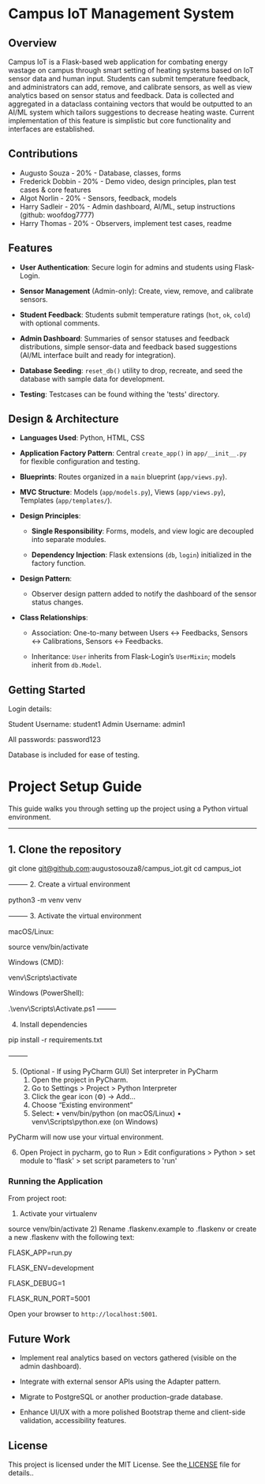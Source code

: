 # **Campus IoT Management System**

## **Overview**

Campus IoT is a Flask-based web application for combating energy wastage on campus through smart setting of heating systems based on  IoT sensor data and human input. Students can submit temperature feedback, and administrators can add, remove, and calibrate sensors, as well as view analytics based on sensor status and feedback. Data is collected and aggregated in a dataclass containing vectors that would be outputted to an AI/ML system which tailors suggestions to decrease heating waste. Current implementation of this feature is simplistic but core functionality and interfaces are established.

## **Contributions**
- Augusto Souza - 20% - Database, classes, forms
- Frederick Dobbin - 20% - Demo video, design principles, plan test cases & core features
- Algot Norlin - 20% - Sensors, feedback, models
- Harry Sadleir - 20% - Admin dashboard, AI/ML, setup instructions (github: woofdog7777)
- Harry Thomas - 20% - Observers, implement test cases, readme


## **Features**

- **User Authentication**: Secure login for admins and students using Flask-Login.

- **Sensor Management** (Admin-only): Create, view, remove, and calibrate sensors.

- **Student Feedback**: Students submit temperature ratings (`hot`, `ok`, `cold`) with optional comments.

- **Admin Dashboard**: Summaries of sensor statuses and feedback distributions, simple sensor-data and feedback based suggestions (AI/ML interface built and ready for integration).

- **Database Seeding**: `reset_db()` utility to drop, recreate, and seed the database with sample data for development.

- **Testing**: Testcases can be found withing the 'tests' directory.

## **Design & Architecture**
- **Languages Used**: Python, HTML, CSS

- **Application Factory Pattern**: Central `create_app()` in `app/__init__.py` for flexible configuration and testing.

- **Blueprints**: Routes organized in a `main` blueprint (`app/views.py`).

- **MVC Structure**: Models (`app/models.py`), Views (`app/views.py`), Templates (`app/templates/`).

- **Design Principles**:

  - **Single Responsibility**: Forms, models, and view logic are decoupled into separate modules.

  - **Dependency Injection**: Flask extensions (`db`, `login`) initialized in the factory function.

- **Design Pattern**:

  - Observer design pattern added to notify the dashboard of the sensor status changes.

- **Class Relationships**:

  - Association: One-to-many between Users ↔ Feedbacks, Sensors ↔ Calibrations, Sensors ↔ Feedbacks.

  - Inheritance: `User` inherits from Flask-Login’s `UserMixin`; models inherit from `db.Model`.


## **Getting Started**

Login details:

Student Username: student1
Admin Username: admin1

All passwords: password123

Database is included for ease of testing.

# Project Setup Guide

This guide walks you through setting up the project using a Python virtual environment.

---
## 1. Clone the repository


git clone git@github.com:augustosouza8/campus_iot.git
cd campus_iot

⸻
2. Create a virtual environment

python3 -m venv venv

⸻
3. Activate the virtual environment

macOS/Linux:

source venv/bin/activate

Windows (CMD):

venv\Scripts\activate

Windows (PowerShell):

.\venv\Scripts\Activate.ps1
⸻

4. Install dependencies

pip install -r requirements.txt



⸻

5. (Optional - If using PyCharm GUI) Set interpreter in PyCharm
	1.	Open the project in PyCharm.
	2.	Go to Settings > Project > Python Interpreter
	3.	Click the gear icon (⚙️) → Add…
	4.	Choose “Existing environment”
	5.	Select:
	•	venv/bin/python (on macOS/Linux)
	•	venv\Scripts\python.exe (on Windows)

PyCharm will now use your virtual environment.

6. Open Project in pycharm, go to Run > Edit configurations > Python > set module to 'flask' > set script parameters to 'run'


### **Running the Application**

From project root:
1) Activate your virtualenv

source venv/bin/activate
2) Rename .flaskenv.example to .flaskenv or create a new .flaskenv with the following text:

FLASK_APP=run.py

FLASK_ENV=development

FLASK_DEBUG=1

FLASK_RUN_PORT=5001

Open your browser to `http://localhost:5001`.





## **Future Work**

- Implement real analytics based on vectors gathered (visible on the admin dashboard).

- Integrate with external sensor APIs using the Adapter pattern.

- Migrate to PostgreSQL or another production-grade database.

- Enhance UI/UX with a more polished Bootstrap theme and client-side validation, accessibility features.


## **License**

This project is licensed under the MIT License. See the[ LICENSE](https://chatgpt.com/c/LICENSE) file for details..
